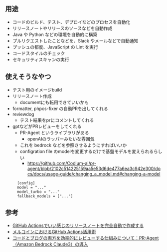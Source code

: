 ## 用途

- コードのビルド、テスト、デプロイなどのプロセスを自動化
- リリースノートやリリースのソースなどを自動作成
- Java や Python などの環境を自動的に構築
- プルリクエストしたことなどを、Slack やメールなどで自動通知
- プッシュの都度、JavaScript の Lint を実行
- コードスタイルのチェック
- セキュリティスキャンの実行

## 使えそうなやつ

- テスト用のイメージbuild
- リリースノート作成
  - documentにも転用できていいかも
- formatter, phpcs-fixer の自動PRを出してくれる
- reviewdog
  - テスト結果をprにコメントしてくれる
- gptなどがPRレビューをしてくれる
  - PR-Agent というライブラリがある
    - openAIのラッパーみたいな雰囲気
  - これを bedrock などを参照させるようにすればいいか
  - configration file のmodelを変更するだけで基盤モデルを変えられるらしい
    - https://github.com/Codium-ai/pr-agent/blob/2102c514225159aa5e53d6de477a6ea3c942e300/docs/docs/usage-guide/changing_a_model.md#changing-a-model
  ```
    [config]
    model = "..."
    model_turbo = "..."
    fallback_models = ["..."]
  ```

## 参考

- [GitHub Actionsでいい感じのリリースノートを完全自動で作成する](https://zenn.dev/kshida/articles/auto-generate-release-note-with-calver#%E5%89%8D%E5%9B%9E%E3%81%8B%E3%82%89%E3%81%AE%E5%B7%AE%E5%88%86%E3%82%92%E3%82%82%E3%81%A8%E3%81%AB%E3%83%AA%E3%83%AA%E3%83%BC%E3%82%B9%E3%83%8E%E3%83%BC%E3%83%88%E3%81%AE%E6%9C%AC%E6%96%87%E3%82%92%E7%94%9F%E6%88%90%E3%81%99%E3%82%8B)
- [メルコインにおけるGitHub Actions活用術](https://engineering.mercari.com/blog/entry/20231223-mercoin-github-actions/)
- [コードとブログの両方を効率的にレビューする仕組みについて：PR-Agent（Amazon Bedrock Claude3）の導入](https://blog.kinto-technologies.com/posts/2024-06-17-pr-agent/)
